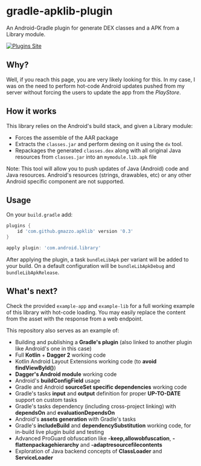 # gradle-apklib-plugin
An Android-Gradle plugin for generate DEX classes and a APK from a Library module.

[![Plugins Site](https://img.shields.io/maven-metadata/v/https/plugins.gradle.org/m2/com/github/gmazzo/gradle-apklib-plugin/maven-metadata.xml.svg?label=gradle-plugins)](https://plugins.gradle.org/plugin/com.github.gmazzo.apklib)

## Why?
Well, if you reach this page, you are very likely looking for this.
In my case, I was on the need to perform hot-code Android updates pushed from my server without forcing the users to update the app from the *PlayStore*.

## How it works
This library relies on the Android's build stack, and given a Library module:
- Forces the assemble of the AAR package
- Extracts the `classes.jar` and perform dexing on it using the `dx` tool.
- Repackages the generated `classes.dex` along with all original Java resources from `classes.jar` into an `mymodule.lib.apk` file

Note: This tool will allow you to push updates of Java (Android) code and Java resources. Android's resources (strings, drawables, etc) or any other Android specific component are not supported.

## Usage
On your `build.gradle` add:
```groovy
plugins {
    id 'com.github.gmazzo.apklib' version '0.3'
}

apply plugin: 'com.android.library'
```

After applying the plugin, a task `bundleLibApk` per variant will be added to your build.
On a default configuration will be `bundleLibApkDebug` and `bundleLibApkRelease`.

## What's next?
Check the provided `example-app` and `example-lib` for a full working example of this library with hot-code loading.
You may easily replace the content from the asset with the response from a web endpoint.

This repository also serves as an example of:
- Building and publishing a **Gradle's plugin** (also linked to another plugin like Android's one in this case)
- Full **Kotlin** + **Dagger 2** working code
- Kotlin Android Layout Extensions working code (to **avoid findViewById()**)
- **Dagger's Android module** working code
- Android's **buildConfigField** usage
- Gradle and Android **sourceSet specific dependencies** working code
- Gradle's tasks **input** and **output** definition for proper **UP-TO-DATE** support on custom tasks
- Gradle's tasks dependency (including cross-project linking) with **dependsOn** and **evaluationDependsOn**
- Android's **assets generation** with Gradle's tasks
- Gradle's **includeBuild** and **dependencySubstitution** working code, for in-build live plugin build and testing
- Advanced ProGuard obfuscation like **-keep,allowobfuscation**, **-flattenpackagehierarchy** and **-adaptresourcefilecontents**
- Exploration of Java backend concepts of **ClassLoader** and **ServiceLoader**
